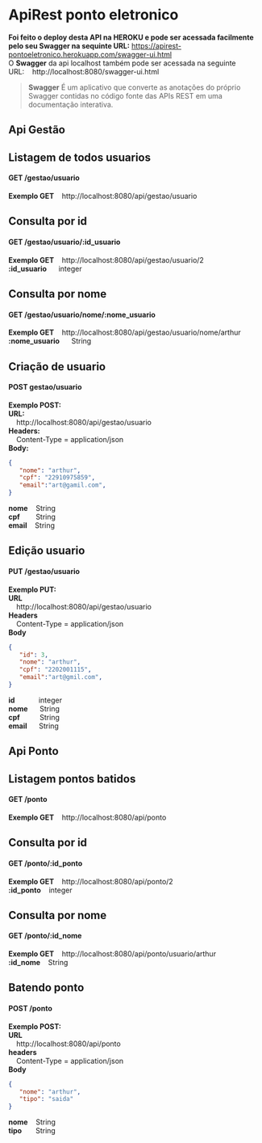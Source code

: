 # ApiRest ponto eletronico  
**Foi feito o deploy desta API na HEROKU e pode ser acessada facilmente pelo seu Swagger na sequinte URL:** https://apirest-pontoeletronico.herokuapp.com/swagger-ui.html  
O **Swagger** da api localhost também pode ser acessada na seguinte URL:&nbsp;&nbsp;&nbsp;&nbsp;http://localhost:8080/swagger-ui.html  
> **Swagger** É um aplicativo que converte as anotações do próprio Swagger contidas no código fonte das APIs REST em uma documentação interativa.  
## Api Gestão  
## Listagem de todos usuarios  
#### GET /gestao/usuario  
**Exemplo GET**&nbsp;&nbsp;&nbsp;&nbsp;http://localhost:8080/api/gestao/usuario  

## Consulta por id  
#### GET /gestao/usuario/:id_usuario  
**Exemplo GET**&nbsp;&nbsp;&nbsp;&nbsp;http://localhost:8080/api/gestao/usuario/2  
**:id_usuario**&nbsp;&nbsp;&nbsp;&nbsp;&nbsp;&nbsp;integer  

## Consulta por nome  
#### GET /gestao/usuario/nome/:nome_usuario  
**Exemplo GET**&nbsp;&nbsp;&nbsp;&nbsp;http://localhost:8080/api/gestao/usuario/nome/arthur  
**:nome_usuario**&nbsp;&nbsp;&nbsp;&nbsp;&nbsp;&nbsp;String  

## Criação de usuario  
#### POST gestao/usuario  

**Exemplo POST:**  
   **URL:**  
&nbsp;&nbsp;&nbsp;&nbsp;http://localhost:8080/api/gestao/usuario  
   **Headers:**  
&nbsp;&nbsp;&nbsp;&nbsp;Content-Type = application/json  
   **Body:**  
```json
{
   "nome": "arthur",
   "cpf": "22910975859",
   "email":"art@gamil.com",
}
```
**nome**&nbsp;&nbsp;&nbsp;&nbsp;String  
**cpf**&nbsp;&nbsp;&nbsp;&nbsp;&nbsp;&nbsp;&nbsp;&nbsp;String  
**email**&nbsp;&nbsp;&nbsp;&nbsp;String  

## Edição usuario  
#### PUT /gestao/usuario  

**Exemplo PUT:**  
   **URL**  
&nbsp;&nbsp;&nbsp;&nbsp;http://localhost:8080/api/gestao/usuario  
   **Headers**  
&nbsp;&nbsp;&nbsp;&nbsp;Content-Type = application/json  
   **Body**  
```json
{
   "id": 3,
   "nome": "arthur",
   "cpf": "2202001115",
   "email":"art@gmil.com",
}
```
**id**&nbsp;&nbsp;&nbsp;&nbsp;&nbsp;&nbsp;&nbsp;&nbsp;&nbsp;&nbsp;&nbsp;&nbsp;integer  
**nome**&nbsp;&nbsp;&nbsp;&nbsp;&nbsp;&nbsp;String  
**cpf**&nbsp;&nbsp;&nbsp;&nbsp;&nbsp;&nbsp;&nbsp;&nbsp;&nbsp;&nbsp;String  
**email**&nbsp;&nbsp;&nbsp;&nbsp;&nbsp;&nbsp;String  

## Api Ponto  
## Listagem pontos batidos  
#### GET /ponto  
**Exemplo GET**&nbsp;&nbsp;&nbsp;&nbsp;http://localhost:8080/api/ponto  

## Consulta por id  
#### GET /ponto/:id_ponto  
**Exemplo GET**&nbsp;&nbsp;&nbsp;&nbsp;http://localhost:8080/api/ponto/2  
**:id_ponto**&nbsp;&nbsp;&nbsp;&nbsp;integer  

## Consulta por nome  
#### GET /ponto/:id_nome  
**Exemplo GET**&nbsp;&nbsp;&nbsp;&nbsp;http://localhost:8080/api/ponto/usuario/arthur  
**:id_nome**&nbsp;&nbsp;&nbsp;&nbsp;String  

## Batendo ponto  
#### POST /ponto  
**Exemplo POST:**  
   **URL**  
&nbsp;&nbsp;&nbsp;&nbsp;http://localhost:8080/api/ponto  
   **headers**  
&nbsp;&nbsp;&nbsp;&nbsp;Content-Type = application/json  
   **Body**  
```json
{
   "nome": "arthur",
   "tipo": "saida"
}
```
**nome**&nbsp;&nbsp;&nbsp;&nbsp;String  
**tipo**&nbsp;&nbsp;&nbsp;&nbsp;&nbsp;&nbsp;&nbsp;String  